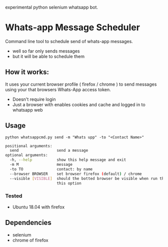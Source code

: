 experimental python selenium whatsapp bot.

# Whats-app Message Scheduler

Command line tool to schedule send of whats-app messages.

- well so far only sends messages
- but it will be able to schedule them

## How it works:

It uses your current browser profile ( firefox / chrome )  to send messages using your that browsers Whats-App access token.

- Doesn't require login
- Just a browser with enables cookies and cache
  and logged in to whatsapp web

## Usage

` python whatsappcmd.py send -m "Whats upp" -to "<Contact Name>" `

```sh
positional arguments:
  send                 send a message
optional arguments:
  -h, --help           show this help message and exit
  -m M                 message
  -to TO               contact: by name
  --browser BROWSER    set browser firefox (default) / chrome
  --visible [VISIBLE]  should the botted browser be visible when run then add
                       this option
```

### Tested

- Ubuntu 18.04 with firefox

## Dependencies

- selenium
- chrome of firefox
